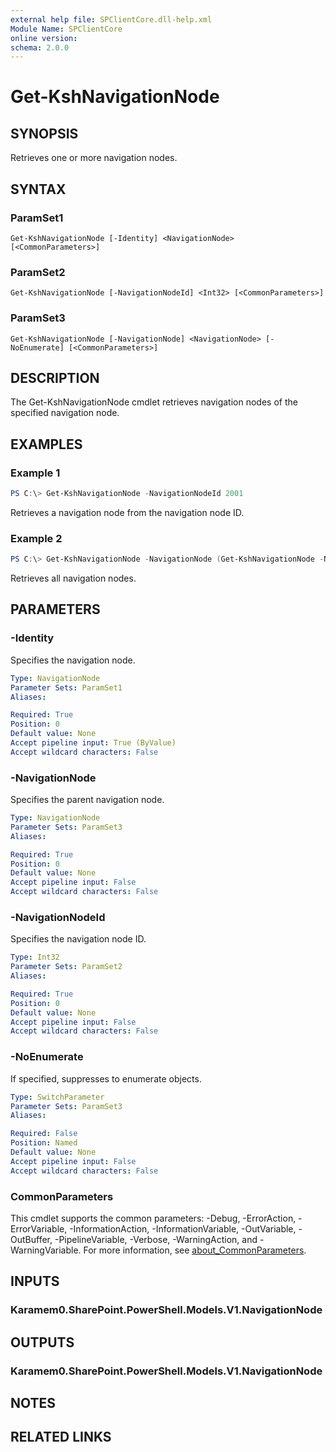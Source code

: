 ```yaml
---
external help file: SPClientCore.dll-help.xml
Module Name: SPClientCore
online version:
schema: 2.0.0
---
```


# Get-KshNavigationNode

## SYNOPSIS
Retrieves one or more navigation nodes.

## SYNTAX

### ParamSet1
```
Get-KshNavigationNode [-Identity] <NavigationNode> [<CommonParameters>]
```

### ParamSet2
```
Get-KshNavigationNode [-NavigationNodeId] <Int32> [<CommonParameters>]
```

### ParamSet3
```
Get-KshNavigationNode [-NavigationNode] <NavigationNode> [-NoEnumerate] [<CommonParameters>]
```

## DESCRIPTION
The Get-KshNavigationNode cmdlet retrieves navigation nodes of the specified navigation node.

## EXAMPLES

### Example 1
```powershell
PS C:\> Get-KshNavigationNode -NavigationNodeId 2001
```

Retrieves a navigation node from the navigation node ID.

### Example 2
```powershell
PS C:\> Get-KshNavigationNode -NavigationNode (Get-KshNavigationNode -NavigationNodeId 2001)
```

Retrieves all navigation nodes.

## PARAMETERS

### -Identity
Specifies the navigation node.

```yaml
Type: NavigationNode
Parameter Sets: ParamSet1
Aliases:

Required: True
Position: 0
Default value: None
Accept pipeline input: True (ByValue)
Accept wildcard characters: False
```

### -NavigationNode
Specifies the parent navigation node.

```yaml
Type: NavigationNode
Parameter Sets: ParamSet3
Aliases:

Required: True
Position: 0
Default value: None
Accept pipeline input: False
Accept wildcard characters: False
```

### -NavigationNodeId
Specifies the navigation node ID.

```yaml
Type: Int32
Parameter Sets: ParamSet2
Aliases:

Required: True
Position: 0
Default value: None
Accept pipeline input: False
Accept wildcard characters: False
```

### -NoEnumerate
If specified, suppresses to enumerate objects.

```yaml
Type: SwitchParameter
Parameter Sets: ParamSet3
Aliases:

Required: False
Position: Named
Default value: None
Accept pipeline input: False
Accept wildcard characters: False
```

### CommonParameters
This cmdlet supports the common parameters: -Debug, -ErrorAction, -ErrorVariable, -InformationAction, -InformationVariable, -OutVariable, -OutBuffer, -PipelineVariable, -Verbose, -WarningAction, and -WarningVariable. For more information, see [about_CommonParameters](http://go.microsoft.com/fwlink/?LinkID=113216).

## INPUTS

### Karamem0.SharePoint.PowerShell.Models.V1.NavigationNode

## OUTPUTS

### Karamem0.SharePoint.PowerShell.Models.V1.NavigationNode

## NOTES

## RELATED LINKS
